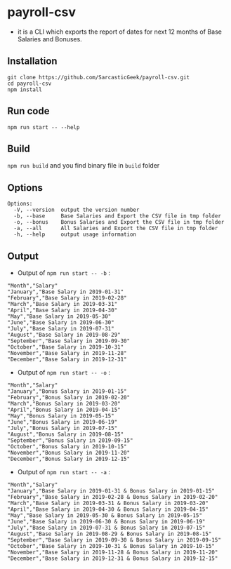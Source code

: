 # payroll-csv
- it is a CLI which exports the report of dates for next 12 months of Base Salaries and Bonuses.

## Installation 

```
git clone https://github.com/SarcasticGeek/payroll-csv.git
cd payroll-csv
npm install
```
## Run code 

`npm run start -- --help`

## Build

`npm run build` and you find binary file in `build` folder 

## Options
```
Options:
  -V, --version  output the version number
  -b, --base     Base Salaries and Export the CSV file in tmp folder 
  -o, --bonus    Bonus Salaries and Export the CSV file in tmp folder 
  -a, --all      All Salaries and Export the CSV file in tmp folder 
  -h, --help     output usage information
```

## Output

- Output of `npm run start -- -b` :
```csv
"Month","Salary"
"January","Base Salary in 2019-01-31"
"February","Base Salary in 2019-02-28"
"March","Base Salary in 2019-03-31"
"April","Base Salary in 2019-04-30"
"May","Base Salary in 2019-05-30"
"June","Base Salary in 2019-06-30"
"July","Base Salary in 2019-07-31"
"August","Base Salary in 2019-08-29"
"September","Base Salary in 2019-09-30"
"October","Base Salary in 2019-10-31"
"November","Base Salary in 2019-11-28"
"December","Base Salary in 2019-12-31"
```

- Output of `npm run start -- -o` :
```csv
"Month","Salary"
"January","Bonus Salary in 2019-01-15"
"February","Bonus Salary in 2019-02-20"
"March","Bonus Salary in 2019-03-20"
"April","Bonus Salary in 2019-04-15"
"May","Bonus Salary in 2019-05-15"
"June","Bonus Salary in 2019-06-19"
"July","Bonus Salary in 2019-07-15"
"August","Bonus Salary in 2019-08-15"
"September","Bonus Salary in 2019-09-15"
"October","Bonus Salary in 2019-10-15"
"November","Bonus Salary in 2019-11-20"
"December","Bonus Salary in 2019-12-15"
```

- Output of `npm run start -- -a` :
```csv
"Month","Salary"
"January","Base Salary in 2019-01-31 & Bonus Salary in 2019-01-15"
"February","Base Salary in 2019-02-28 & Bonus Salary in 2019-02-20"
"March","Base Salary in 2019-03-31 & Bonus Salary in 2019-03-20"
"April","Base Salary in 2019-04-30 & Bonus Salary in 2019-04-15"
"May","Base Salary in 2019-05-30 & Bonus Salary in 2019-05-15"
"June","Base Salary in 2019-06-30 & Bonus Salary in 2019-06-19"
"July","Base Salary in 2019-07-31 & Bonus Salary in 2019-07-15"
"August","Base Salary in 2019-08-29 & Bonus Salary in 2019-08-15"
"September","Base Salary in 2019-09-30 & Bonus Salary in 2019-09-15"
"October","Base Salary in 2019-10-31 & Bonus Salary in 2019-10-15"
"November","Base Salary in 2019-11-28 & Bonus Salary in 2019-11-20"
"December","Base Salary in 2019-12-31 & Bonus Salary in 2019-12-15"
```
